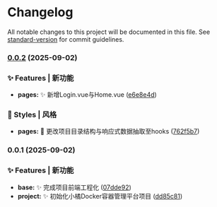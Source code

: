 # Changelog

All notable changes to this project will be documented in this file. See [standard-version](https://github.com/conventional-changelog/standard-version) for commit guidelines.

### [0.0.2](https://github.com/yxb123456cy/little-orange-docker-Platform-fronted/compare/v0.0.1...v0.0.2) (2025-09-02)


### ✨ Features | 新功能

* **pages:** :sparkles: 新增Login.vue与Home.vue ([e6e8e4d](https://github.com/yxb123456cy/little-orange-docker-Platform-fronted/commit/e6e8e4d67da23cb1fb9e89d8ac6281ab137c7dee))


### 💄 Styles | 风格

* **pages:** :lipstick: 更改项目目录结构与响应式数据抽取至hooks ([762f5b7](https://github.com/yxb123456cy/little-orange-docker-Platform-fronted/commit/762f5b74ed9073f2090089e28e3c44e43b05a9ff))

### 0.0.1 (2025-09-02)


### ✨ Features | 新功能

* **base:** :sparkles: 完成项目前端工程化 ([07dde92](https://github.com/yxb123456cy/little-orange-docker-Platform-fronted/commit/07dde92d0449f556cc2c437d1627c207c81dfa86))
* **project:** :sparkles: 初始化小橘Docker容器管理平台项目 ([dd85c81](https://github.com/yxb123456cy/little-orange-docker-Platform-fronted/commit/dd85c815ec759ffe622c213b7c8bc07dbcf384f2))
